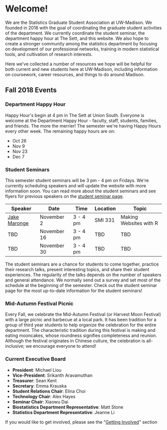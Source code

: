 # Welcome!

We are the Statistics Graduate Student Association at UW-Madison. We founded in 2018 with the goal of coordinating the graduate student activities of the department. We currently coordinate the student seminar, the department happy hour at The Sett, and this website. We also hope to create a stronger community among the statistics department by focusing on development of our professional networks, training in modern statistical tools, and cultivation of research interests.

Here we've collected a number of resources we hope will be helpful for both current and new students here at UW-Madison, including information on coursework, career resources, and things to do around Madison.

## Fall 2018 Events

### Department Happy Hour

Happy Hour's begin at 4 pm in The Sett at Union South. Everyone is welcome at the Department Happy Hour - faculty, staff, students, families, and friends. The more the merrier! The semester we're having Happy Hours every other week. The remaining happy hours are on:

- Oct 26
- Nov 9
- Nov 23
- Dec 7

### Student Seminars

This semester student seminars will be 3 pm - 4 pm on Fridays. We're currently scheduling speakers and will update the website with more information soon. You can read more about the student seminars and see flyers for previous speakers on the [student seminar page](seminar.md).

|Speaker|Date|Time|Location|Topic|
|-------|----|----|--------|-----|
| <a href="fliers/maronge_seminar_2018.pdf">Jake Maronge</a> | November 2 | 3 - 4 pm | SMI 331 | Making Websites with R |
| TBD | November 16 | 3 - 4 pm | TBD | TBD |
| TBD | November 30 | 3 - 4 pm | TBD | TBD |

The student seminars are a chance for students to come together, practice their research talks, present interesting topics, and share their student experiences. The regularity of the talks depends on the number of speakers and general attendance. We normally send out a survey and set most of the schedule at the beginning of the semester. Check out the student seminar page for the most up-to-date information for the student seminars!

### Mid-Autumn Festival Picnic

Every Fall, we celebrate the Mid-Autumn Festival (or Harvest Moon Festival)
with a large picnic and barbecue at a local park. It has been tradition for a
group of third year students to help organize the celebration for the entire
department. The characteristic tradition during this festival is making and
eating mooncakes, whose roundness signifies completeness and reunion.  Although
the festival originates in Chinese culture, the celebration is all-inclusive;
we encourage everyone to attend! 

### Current Executive Board

* **President**: Michael Liou
* **Vice-President**: Srikanth Aravamuthan
* **Treasurer**: Sean Kent
* **Secretary**: Emma Krauska
* **Student Relations Chair**: Elina Choi
* **Technology Chair**: Alex Hayes
* **Seminar Chair**: Xiaowu Dai
* **Biostatistics Department Representative**: Matt Stone
* **Statistics Department Representative**: Jeanne Li

If you would like to get involved, please see the "[Getting Involved](involved.md)" section
